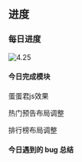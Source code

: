 ## 进度

### 每日进度

![4.25](images/4.25.png)

#### 今日完成模块

蛋蛋君js效果

热门预告布局调整

排行榜布局调整



#### 今日遇到的 bug 总结

